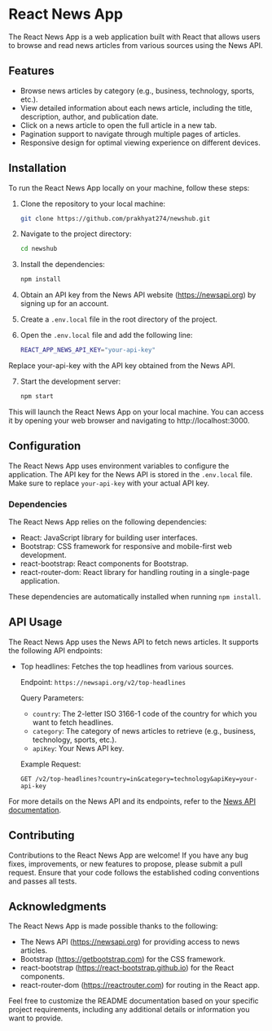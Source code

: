 # React News App

The React News App is a web application built with React that allows users to browse and read news articles from various sources using the News API.

## Features

- Browse news articles by category (e.g., business, technology, sports, etc.).
- View detailed information about each news article, including the title, description, author, and publication date.
- Click on a news article to open the full article in a new tab.
- Pagination support to navigate through multiple pages of articles.
- Responsive design for optimal viewing experience on different devices.

## Installation
To run the React News App locally on your machine, follow these steps:

1. Clone the repository to your local machine:

   ```bash
   git clone https://github.com/prakhyat274/newshub.git
   ```
2. Navigate to the project directory:

    ```bash
    cd newshub
    ```

3. Install the dependencies:
    ```bash
    npm install
    ```
4. Obtain an API key from the News API website (https://newsapi.org) by signing up for an account.

5. Create a `.env.local` file in the root directory of the project.

6. Open the `.env.local` file and add the following line:
    ```bash
    REACT_APP_NEWS_API_KEY="your-api-key"
    ```
Replace your-api-key with the API key obtained from the News API.

7. Start the development server:
    ```bash
    npm start
    ```

This will launch the React News App on your local machine. You can access it by opening your web browser and navigating to http://localhost:3000.

## Configuration

The React News App uses environment variables to configure the application. The API key for the News API is stored in the `.env.local` file. Make sure to replace `your-api-key` with your actual API key.

### Dependencies

The React News App relies on the following dependencies:

- React: JavaScript library for building user interfaces.
- Bootstrap: CSS framework for responsive and mobile-first web development.
- react-bootstrap: React components for Bootstrap.
- react-router-dom: React library for handling routing in a single-page application.

These dependencies are automatically installed when running `npm install`.

## API Usage

The React News App uses the News API to fetch news articles. It supports the following API endpoints:

- Top headlines: Fetches the top headlines from various sources.

  Endpoint: `https://newsapi.org/v2/top-headlines`

  Query Parameters:
  - `country`: The 2-letter ISO 3166-1 code of the country for which you want to fetch headlines.
  - `category`: The category of news articles to retrieve (e.g., business, technology, sports, etc.).
  - `apiKey`: Your News API key.

  Example Request:

    ```shell
    GET /v2/top-headlines?country=in&category=technology&apiKey=your-api-key
  
For more details on the News API and its endpoints, refer to the [News API documentation](https://newsapi.org/docs).

## Contributing

Contributions to the React News App are welcome! If you have any bug fixes, improvements, or new features to propose, please submit a pull request. Ensure that your code follows the established coding conventions and passes all tests.

## Acknowledgments

The React News App is made possible thanks to the following:

- The News API (https://newsapi.org) for providing access to news articles.
- Bootstrap (https://getbootstrap.com) for the CSS framework.
- react-bootstrap (https://react-bootstrap.github.io) for the React components.
- react-router-dom (https://reactrouter.com) for routing in the React app.

Feel free to customize the README documentation based on your specific project requirements, including any additional details or information you want to provide.
